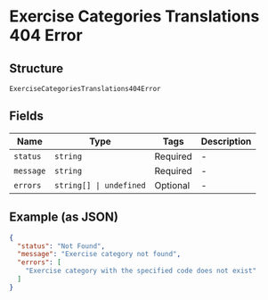 
# Exercise Categories Translations 404 Error

## Structure

`ExerciseCategoriesTranslations404Error`

## Fields

| Name | Type | Tags | Description |
|  --- | --- | --- | --- |
| `status` | `string` | Required | - |
| `message` | `string` | Required | - |
| `errors` | `string[] \| undefined` | Optional | - |

## Example (as JSON)

```json
{
  "status": "Not Found",
  "message": "Exercise category not found",
  "errors": [
    "Exercise category with the specified code does not exist"
  ]
}
```

